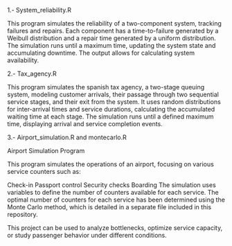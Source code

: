 1.- System_reliability.R

This program simulates the reliability of a two-component system, tracking failures and repairs. Each component has a time-to-failure generated by a Weibull distribution and a repair time generated by a uniform distribution. The simulation runs until a maximum time, updating the system state and accumulating downtime. The output allows for calculating system availability.

2.- Tax_agency.R

This program simulates the spanish tax agency, a two-stage queuing system, modeling customer arrivals, their passage through two sequential service stages, and their exit from the system. It uses random distributions for inter-arrival times and service durations, calculating the accumulated waiting time at each stage. The simulation runs until a defined maximum time, displaying arrival and service completion events.

3.- Airport_simulation.R and montecarlo.R

Airport Simulation Program

This program simulates the operations of an airport, focusing on various service counters such as:

Check-in
Passport control
Security checks
Boarding
The simulation uses variables to define the number of counters available for each service. The optimal number of counters for each service has been determined using the Monte Carlo method, which is detailed in a separate file included in this repository.

This project can be used to analyze bottlenecks, optimize service capacity, or study passenger behavior under different conditions.

